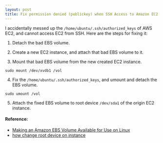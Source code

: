 ```yaml
---
layout: post
title: Fix permission denied (publickey) when SSH Access to Amazon EC2
---
```


I accidentally messed up the `/home/ubuntu/.ssh/authorized_keys` of AWS EC2, and cannot access EC2 from SSH. Here are the steps for fixing it:

1. Detach the bad EBS volume.

2. Create a new EC2 instance, and attach that bad EBS volume to it.

3. Mount that bad EBS volume from the new created EC2 instance.
```
sudo mount /dev/xvdb1 /vol
```

4. Fix the  `/home/ubuntu/.ssh/authorized_keys`, and umount and detach the EBS volume.
```
sudo umount /vol
```

5. Attach the fixed EBS volume to root device `/dev/sda1` of the origin EC2 instance.

#### Reference:
* [Making an Amazon EBS Volume Available for Use on Linux](https://docs.aws.amazon.com/AWSEC2/latest/UserGuide/ebs-using-volumes.html)
* [how change root device on instance](https://forums.aws.amazon.com/thread.jspa?threadID=83756)